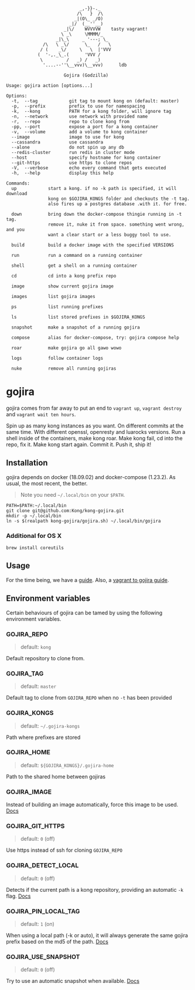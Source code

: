 ```
                            _,-}}-._
                           /\   }  /\
                          _|(O\_ _/O)
                        _|/  (__''__)
                      _|\/    WVVVVW    tasty vagrant!
                     \ _\     \MMMM/_
                   _|\_\     _ '---; \_
              /\   \ _\/      \_   /   \
             / (    _\/     \   \  |'VVV
            (  '-,._\_.(      'VVV /
             \         /   _) /   _)
              '....--''\__vvv)\__vvv)      ldb

                      Gojira (Godzilla)

Usage: gojira action [options...]

Options:
  -t,  --tag            git tag to mount kong on (default: master)
  -p,  --prefix         prefix to use for namespacing
  -k,  --kong           PATH for a kong folder, will ignore tag
  -n,  --network        use network with provided name
  -r,  --repo           repo to clone kong from
  -pp, --port           expose a port for a kong container
  -v,  --volume         add a volume to kong container
  --image               image to use for kong
  --cassandra           use cassandra
  --alone               do not spin up any db
  --redis-cluster       run redis in cluster mode
  --host                specify hostname for kong container
  --git-https           use https to clone repos
  -V,  --verbose        echo every command that gets executed
  -h,  --help           display this help

Commands:
  up            start a kong. if no -k path is specified, it will download
                kong on $GOJIRA_KONGS folder and checkouts the -t tag.
                also fires up a postgres database .with it. for free.

  down          bring down the docker-compose thingie running in -t tag.
                remove it, nuke it from space. something went wrong, and you
                want a clear start or a less buggy tool to use.

  build         build a docker image with the specified VERSIONS

  run           run a command on a running container

  shell         get a shell on a running container

  cd            cd into a kong prefix repo

  image         show current gojira image

  images        list gojira images

  ps            list running prefixes

  ls            list stored prefixes in $GOJIRA_KONGS

  snapshot      make a snapshot of a running gojira

  compose       alias for docker-compose, try: gojira compose help

  roar          make gojira go all gawo wowo

  logs          follow container logs

  nuke          remove all running gojiras

```

# gojira

gojira comes from far away to put an end to `vagrant up`, `vagrant destroy` and
`vagrant wait ten hours`.

Spin up as many kong instances as you want. On different commits at the same
time. With different openssl, openresty and luarocks versions. Run a shell
inside of the containers, make kong roar. Make kong fail, cd into the repo, fix
it. Make kong start again. Commit it. Push it, ship it!


## Installation

gojira depends on docker (18.09.02) and docker-compose (1.23.2). As usual, the
most recent, the better.

> Note you need `~/.local/bin` on your `$PATH`.

```
PATH=$PATH:~/.local/bin
git clone git@github.com:Kong/kong-gojira.git
mkdir -p ~/.local/bin
ln -s $(realpath kong-gojira/gojira.sh) ~/.local/bin/gojira
```

### Additional for OS X

```
brew install coreutils
```


## Usage

For the time being, we have a [guide].
Also, a [vagrant to gojira guide].

[guide]: doc/manual.md
[vagrant to gojira guide]: doc/vagrant.md

## Environment variables

Certain behaviours of gojira can be tamed by using the following environment
variables.

### GOJIRA_REPO

> default: `kong`

Default repository to clone from.

### GOJIRA_TAG

> default: `master`

Default tag to clone from `GOJIRA_REPO` when no `-t` has been provided


### GOJIRA_KONGS

> default: `~/.gojira-kongs`

Path where prefixes are stored


### GOJIRA_HOME

> default: `${GOJIRA_KONGS}/.gojira-home`

Path to the shared home between gojiras


### GOJIRA_IMAGE

Instead of building an image automatically, force this image to be used. [Docs]

[Docs]: doc/manual.md

### GOJIRA_GIT_HTTPS

> default: `0` (off)

Use https instead of ssh for cloning `GOJIRA_REPO`


### GOJIRA_DETECT_LOCAL

> default: `0` (off)

Detects if the current path is a kong repository, providing an automatic `-k`
flag. [Docs]

[Docs]: doc/manual.md#detect-kong-in-path

### GOJIRA_PIN_LOCAL_TAG

> default: `1` (on)

When using a local path (-k or auto), it will always generate the same gojira
prefix based on the md5 of the path. [Docs]

[Docs]: doc/manual.md#detect-kong-in-path


### GOJIRA_USE_SNAPSHOT

> default: `0` (off)

Try to use an automatic snapshot when available. [Docs]

[Docs]: doc/manual.md#using-snapshots-to-store-the-state-of-a-running-container
